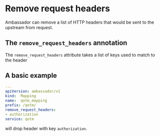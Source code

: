 # Remove request headers

Ambassador can remove a list of HTTP headers that would be sent to the upstream from request.

## The `remove_request_headers` annotation

The `remove_request_headers` attribute takes a list of keys used to match to the header

## A basic example

```yaml
---
apiVersion: ambassador/v1
kind:  Mapping
name:  qotm_mapping
prefix: /qotm/
remove_request_headers:
- authorization
service: qotm
```

will drop header with key `authorization`.
